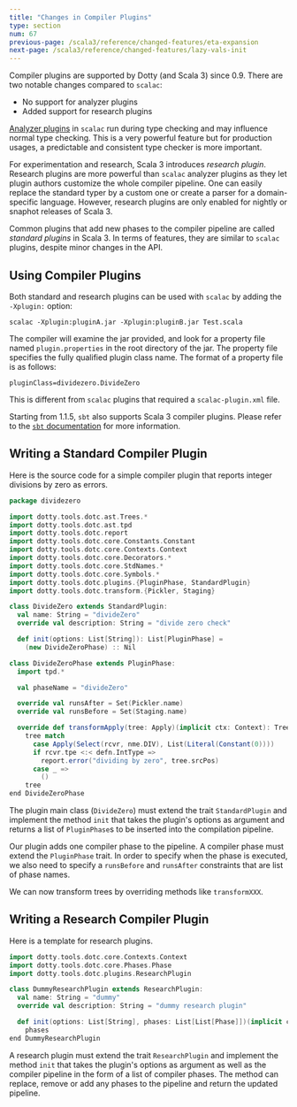 ```yaml
---
title: "Changes in Compiler Plugins"
type: section
num: 67
previous-page: /scala3/reference/changed-features/eta-expansion
next-page: /scala3/reference/changed-features/lazy-vals-init
---
```


Compiler plugins are supported by Dotty (and Scala 3) since 0.9. There are two notable changes
compared to `scalac`:

- No support for analyzer plugins
- Added support for research plugins

[Analyzer plugins][1] in `scalac` run during type checking and may influence
normal type checking. This is a very powerful feature but for production usages,
a predictable and consistent type checker is more important.

For experimentation and research, Scala 3 introduces _research plugin_. Research plugins
are more powerful than `scalac` analyzer plugins as they let plugin authors customize
the whole compiler pipeline. One can easily replace the standard typer by a custom one or
create a parser for a domain-specific language. However, research plugins are only
enabled for nightly or snaphot releases of Scala 3.

Common plugins that add new phases to the compiler pipeline are called
_standard plugins_ in Scala 3. In terms of features, they are similar to
`scalac` plugins, despite minor changes in the API.

## Using Compiler Plugins

Both standard and research plugins can be used with `scalac` by adding the `-Xplugin:` option:

```shell
scalac -Xplugin:pluginA.jar -Xplugin:pluginB.jar Test.scala
```

The compiler will examine the jar provided, and look for a property file named
`plugin.properties` in the root directory of the jar. The property file specifies
the fully qualified plugin class name. The format of a property file is as follows:

```properties
pluginClass=dividezero.DivideZero
```

This is different from `scalac` plugins that required a `scalac-plugin.xml` file.

Starting from 1.1.5, `sbt` also supports Scala 3 compiler plugins. Please refer to the
[`sbt` documentation][2] for more information.

## Writing a Standard Compiler Plugin

Here is the source code for a simple compiler plugin that reports integer divisions by
zero as errors.

```scala
package dividezero

import dotty.tools.dotc.ast.Trees.*
import dotty.tools.dotc.ast.tpd
import dotty.tools.dotc.report
import dotty.tools.dotc.core.Constants.Constant
import dotty.tools.dotc.core.Contexts.Context
import dotty.tools.dotc.core.Decorators.*
import dotty.tools.dotc.core.StdNames.*
import dotty.tools.dotc.core.Symbols.*
import dotty.tools.dotc.plugins.{PluginPhase, StandardPlugin}
import dotty.tools.dotc.transform.{Pickler, Staging}

class DivideZero extends StandardPlugin:
  val name: String = "divideZero"
  override val description: String = "divide zero check"

  def init(options: List[String]): List[PluginPhase] =
    (new DivideZeroPhase) :: Nil

class DivideZeroPhase extends PluginPhase:
  import tpd.*

  val phaseName = "divideZero"

  override val runsAfter = Set(Pickler.name)
  override val runsBefore = Set(Staging.name)

  override def transformApply(tree: Apply)(implicit ctx: Context): Tree =
    tree match
      case Apply(Select(rcvr, nme.DIV), List(Literal(Constant(0))))
      if rcvr.tpe <:< defn.IntType =>
        report.error("dividing by zero", tree.srcPos)
      case _ =>
        ()
    tree
end DivideZeroPhase
```

The plugin main class (`DivideZero`) must extend the trait `StandardPlugin`
and implement the method `init` that takes the plugin's options as argument
and returns a list of `PluginPhase`s to be inserted into the compilation pipeline.

Our plugin adds one compiler phase to the pipeline. A compiler phase must extend
the `PluginPhase` trait. In order to specify when the phase is executed, we also
need to specify a `runsBefore` and `runsAfter` constraints that are list of phase
names.

We can now transform trees by overriding methods like `transformXXX`.

## Writing a Research Compiler Plugin

Here is a template for research plugins.

```scala
import dotty.tools.dotc.core.Contexts.Context
import dotty.tools.dotc.core.Phases.Phase
import dotty.tools.dotc.plugins.ResearchPlugin

class DummyResearchPlugin extends ResearchPlugin:
  val name: String = "dummy"
  override val description: String = "dummy research plugin"

  def init(options: List[String], phases: List[List[Phase]])(implicit ctx: Context): List[List[Phase]] =
    phases
end DummyResearchPlugin
```

A research plugin must extend the trait `ResearchPlugin`  and implement the
method `init` that takes the plugin's options as argument as well as the compiler
pipeline in the form of a list of compiler phases. The method can replace, remove
or add any phases to the pipeline and return the updated pipeline.


[1]: https://github.com/scala/scala/blob/2.13.x/src/compiler/scala/tools/nsc/typechecker/AnalyzerPlugins.scala
[2]: https://www.scala-sbt.org/1.x/docs/Compiler-Plugins.html
